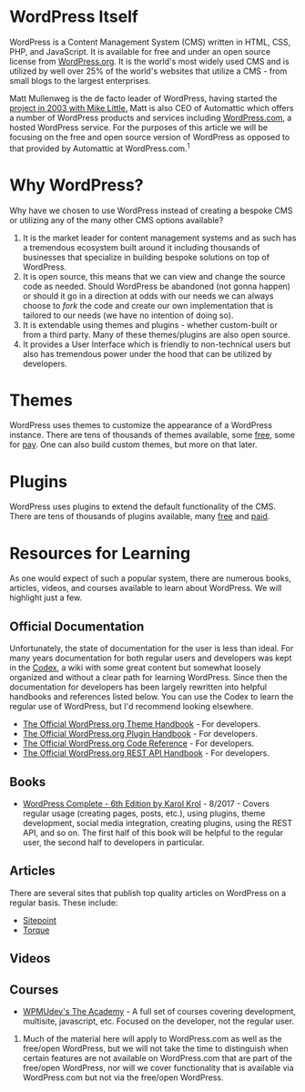 # WordPress Itself
WordPress is a Content Management System (CMS) written in HTML, CSS, PHP, and JavaScript. It is available for free and under an open source license from [WordPress.org](wordpress.org). It is the world's most widely used CMS and is utilized by well over 25% of the world's websites that utilize a CMS - from small blogs to the largest enterprises.

Matt Mullenweg is the de facto leader of WordPress, having started the [project in 2003 with Mike Little.](wordpress.org/about/) Matt is also CEO of Automattic which offers a number of WordPress products and services including [WordPress.com](wordpress.com), a hosted WordPress service. For the purposes of this article we will be focusing on the free and open source version of WordPress as opposed to that provided by Automattic at WordPress.com.<sup>1</sup>

# Why WordPress?
Why have we chosen to use WordPress instead of creating a bespoke CMS or utilizing any of the many other CMS options available?

1. It is the market leader for content management systems and as such has a tremendous ecosystem built around it including thousands of businesses that specialize in building bespoke solutions on top of WordPress.
1. It is open source, this means that we can view and change the source code as needed. Should WordPress be abandoned (not gonna happen) or should it go in a direction at odds with our needs we can always choose to *fork* the code and create our own implementation that is tailored to our needs (we have no intention of doing so).
1. It is extendable using themes and plugins - whether custom-built or from a third party. Many of these themes/plugins are also open source.
1. It provides a User Interface which is friendly to non-technical users but also has tremendous power under the hood that can be utilized by developers.

# Themes
WordPress uses themes to customize the appearance of a WordPress instance. There are tens of thousands of themes available, some [free](wordpress.org/themes), some for [pay](themeforest.net). One can also build custom themes, but more on that later.

# Plugins
WordPress uses plugins to extend the default functionality of the CMS. There are tens of thousands of plugins available, many [free](wordpress.org/plugins/) and [paid](codecanyon.net).

# Resources for Learning
As one would expect of such a popular system, there are numerous books, articles, videos, and courses available to learn about WordPress. We will highlight just a few.

## Official Documentation
Unfortunately, the state of documentation for the user is less than ideal. For many years documentation for both regular users and developers was kept in the [Codex](codex.wordpress.org), a wiki with some great content but somewhat loosely organized and without a clear path for learning WordPress. Since then the documentation for developers has been largely rewritten into helpful handbooks and references listed below. You can use the Codex to learn the regular use of WordPress, but I'd recommend looking elsewhere.
- [The Official WordPress.org Theme Handbook](https://developer.wordpress.org/themes/) - For developers.
- [The Official WordPress.org Plugin Handbook](https://developer.wordpress.org/plugins/) - For developers.
- [The Official WordPress.org Code Reference](https://developer.wordpress.org/reference/) - For developers.
- [The Official WordPress.org REST API Handbook](https://developer.wordpress.org/rest-api/) - For developers.

## Books
- [WordPress Complete - 6th Edition by Karol Krol](https://www.safaribooksonline.com/library/view/wordpress-complete-/9781787285705/) - 8/2017 - Covers regular usage (creating pages, posts, etc.), using plugins, theme development, social media integration, creating plugins, using the REST API, and so on. The first half of this book will be helpful to the regular user, the second half to developers in particular.

## Articles
There are several sites that publish top quality articles on WordPress on a regular basis. These include:
- [Sitepoint](sitepoint.com)
- [Torque](torquemag.io)

## Videos

## Courses
- [WPMUdev's The Academy](https://premium.wpmudev.org/academy/) - A full set of courses covering development, multisite, javascript, etc. Focused on the developer, not the regular user.

1. Much of the material here will apply to WordPress.com as well as the free/open WordPress, but we will not take the time to distinguish when certain features are not available on WordPress.com that are part of the free/open WordPress, nor will we cover functionality that is available via WordPress.com but not via the free/open WordPress.

